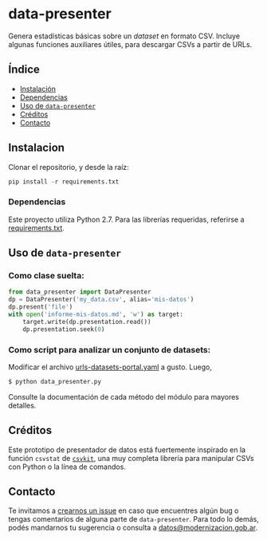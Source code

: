# data-presenter
Genera estadísticas básicas sobre un _dataset_ en formato CSV. Incluye algunas funciones auxiliares útiles, para descargar CSVs a partir de URLs.

## Índice 
* [Instalación](#instalacion) 
* [Dependencias](#dependencias) 
* [Uso de `data-presenter`](#uso-de-data-presenter) 
* [Créditos](#créditos) 
* [Contacto](#contacto) 

## Instalacion

Clonar el repositorio, y desde la raíz:
```python
pip install -r requirements.txt
```
### Dependencias 

Este proyecto utiliza Python 2.7. Para las librerías requeridas, referirse a [requirements.txt](requirements.txt).

## Uso de `data-presenter` 

### Como clase suelta:
```python
from data_presenter import DataPresenter
dp = DataPresenter('my_data.csv', alias='mis-datos')
dp.present('file')
with open('informe-mis-datos.md', 'w') as target:
    target.write(dp.presentation.read())
    dp.presentation.seek(0)
```

### Como script para analizar un conjunto de datasets:
Modificar el archivo [urls-datasets-portal.yaml](urls-datasets-portal.yaml) a gusto. Luego,
```bash
$ python data_presenter.py
```

Consulte la documentación de cada método del módulo para mayores detalles.

## Créditos 

Este prototipo de presentador de datos está fuertemente inspirado en la función `csvstat` de  [`csvkit`](https://csvkit.readthedocs.io/en/1.0.1/), una muy completa librería para manipular CSVs con Python o la línea de comandos.

## Contacto
Te invitamos a [crearnos un issue](https://github.com/datosgobar/data-presenter/issues/new?title=Encontré%20un%20bug%20en%20data-presenter) en caso que encuentres algún bug o tengas comentarios de alguna parte de `data-presenter`. Para todo lo demás, podés mandarnos tu sugerencia o consulta a [datos@modernizacion.gob.ar](mailto:datos@modernizacion.gob.ar).

